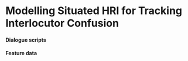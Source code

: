 # Modelling Situated HRI for Tracking Interlocutor Confusion

#### Dialogue scripts

#### Feature data
